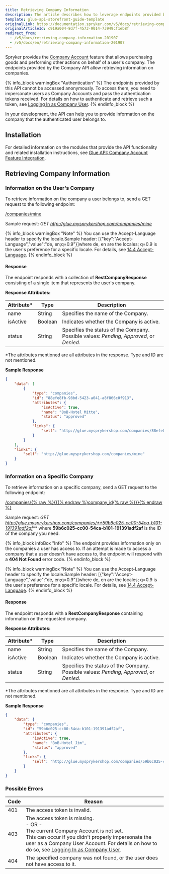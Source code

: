 ```yaml
---
title: Retrieving Company Information
description: The article describes how to leverage endpoints provided by Spryker Glue API to retrieve company information.
template: glue-api-storefront-guide-template
originalLink: https://documentation.spryker.com/v5/docs/retrieving-company-information-201907
originalArticleId: c919a004-8d7f-4573-9014-73949cf1eb8f
redirect_from:
  - /v5/docs/retrieving-company-information-201907
  - /v5/docs/en/retrieving-company-information-201907
---
```


Spryker provides the [Company Account](/docs/scos/user/features/{{page.version}}/company-account-feature-overview/company-accounts-overview.html) feature that allows purchasing goods and performing other actions on behalf of a user's company. The endpoints provided by the Company API allow retrieving information on companies.

{% info_block warningBox "Authentication" %}
The endpoints provided by this API cannot be accessed anonymously. To access them, you need to impersonate users as Company Accounts and pass the authentication tokens received. For details on how to authenticate and retrieve such a token, see [Logging In as Company User](/docs/scos/dev/glue-api-guides/{{page.version}}/managing-b2b-account/authenticating-as-a-company-user.html).
{% endinfo_block %}

In your development, the API can help you to provide information on the company that the authenticated user belongs to.

## Installation
For detailed information on the modules that provide the API functionality and related installation instructions, see [Glue API: Company Account Feature Integration](/docs/scos/dev/feature-integration-guides/{{page.version}}/glue-api/glue-api-company-account-feature-integration.html).

## Retrieving Company Information
### Information on the User's Company
To retrieve information on the company a user belongs to, send a GET request to the following endpoint:

[/companies/mine](/docs/scos/dev/glue-api-guides/{{page.version}}/rest-api-reference.html#/companies)

Sample request: *GET http://glue.mysprykershop.com/companies/mine*

{% info_block warningBox "Note" %}
You can use the Accept-Language header to specify the locale.Sample header: [{"key":"Accept-Language","value":"de, en;q=0.9"}]where de, en are the locales; q=0.9 is the user's preference for a specific locale. For details, see [14.4 Accept-Language](https://www.w3.org/Protocols/rfc2616/rfc2616-sec14.html#sec14.4).
{% endinfo_block %}

#### Response
The endpoint responds with a collection of **RestCompanyResponse** consisting of a single item that represents the user's company.

**Response Attributes:**

| Attribute* | Type | Description |
| --- | --- | --- |
| name | String | Specifies the name of the Company. |
| isActive | Boolean | Indicates whether the Company is active. |
| status | String | Specifies the status of the Company. Possible values: *Pending*, *Approved*, or *Denied*. |

*The attributes mentioned are all attributes in the response. Type and ID are not mentioned.

**Sample Response**
    
```json
{
    "data": [
        {
            "type": "companies",
            "id": "88efe8fb-98bd-5423-a041-a8f866c0f913",
            "attributes": {
                "isActive": true,
                "name": "BoB-Hotel Mitte",
                "status": "approved"
            },
            "links": {
                "self": "http://glue.mysprykershop.com/companies/88efe8fb-98bd-5423-a041-a8f866c0f913"
            }
        }
    ],
    "links": {
        "self": "http://glue.mysprykershop.com/companies/mine"
    }
}
```

### Information on a Specific Company
To retrieve information on a specific company, send a GET request to the following endpoint:

[/companies/{% raw %}{{{% endraw %}company_id{% raw %}}}{% endraw %}](/docs/scos/dev/glue-api-guides/{{page.version}}/rest-api-reference.html#/companies)

Sample request: *GET http://glue.mysprykershop.com/companies/**59b6c025-cc00-54ca-b101-191391adf2af***
where **59b6c025-cc00-54ca-b101-191391adf2af** is the ID of the company you need.

{% info_block infoBox "Info" %}
The endpoint provides information only on the companies a user has access to. If an attempt is made to access a company that a user doesn't have access to, the endpoint will respond with a **404 Not Found** error code.
{% endinfo_block %}

{% info_block warningBox "Note" %}
You can use the Accept-Language header to specify the locale.Sample header: [{"key":"Accept-Language","value":"de, en;q=0.9"}]where de, en are the locales; q=0.9 is the user's preference for a specific locale. For details, see [14.4 Accept-Language](https://www.w3.org/Protocols/rfc2616/rfc2616-sec14.html#sec14.4).
{% endinfo_block %}

#### Response
The endpoint responds with a **RestCompanyResponse** containing information on the requested company.

**Response Attributes:**

| Attribute* | Type | Description |
| --- | --- | --- |
| name | String | Specifies the name of the Company. |
| isActive | Boolean | Indicates whether the Company is active. |
| status | String | Specifies the status of the Company. Possible values: *Pending*, *Approved*, or *Denied*. |

*The attributes mentioned are all attributes in the response. Type and ID are not mentioned.

**Sample Response**
    
```json
{
    "data": {
        "type": "companies",
        "id": "59b6c025-cc00-54ca-b101-191391adf2af",
        "attributes": {
            "isActive": true,
            "name": "BoB-Hotel Jim",
            "status": "approved"
        },
        "links": {
            "self": "http://glue.mysprykershop.com/companies/59b6c025-cc00-54ca-b101-191391adf2af"
        }
    }
}
```

### Possible Errors

| Code | Reason |
| --- | --- |
| 401 | The access token is invalid. |
| 403 | The access token is missing.</br>- OR -</br>The current Company Account is not set.</br>This can occur if you didn't properly impersonate the user as a Company User Account. For details on how to do so, see [Logging In as Company User](/docs/scos/dev/glue-api-guides/{{page.version}}/managing-b2b-account/authenticating-as-a-company-user.html). |
| 404 | The specified company was not found, or the user does not have access to it. |
